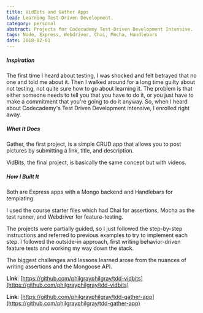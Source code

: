```yaml
---
title: VidBits and Gather Apps
lead: Learning Test-Driven Development.
category: personal
abstract: Projects for Codecademy Test-Driven Development Intensive.
tags: Node, Express, Webdriver, Chai, Mocha, Handlebars
date: 2018-02-01
---
```


##### Inspiration

The first time I heard about testing, I was shocked and felt betrayed that no one and told me about it. Then I walked around for a long time guilty about not testing, not quite sure how to go about learning it. The problem is that either someone needs to tell you that you have to do it, or you just have to make a commitment that you're going to do it anyway. So, when I heard about Codecademy's Test Driven Development intensive, I enrolled right away.

##### What It Does

Gather, the first project, is a simple CRUD app that allows you to post pictures by submitting a link, title, and description.

VidBits, the final project, is basically the same concept but with videos.

##### How I Built It

Both are Express apps with a Mongo backend and Handlebars for templating.

I used the course starter files which had Chai for assertions, Mocha as the test runner, and Webdriver for feature-testing.

The projects were partially guided, so I just followed the step-by-step instructions and referred to previous examples to try to implement each step. I followed the outside-in approach, first writing behavior-driven feature tests and working my way down the stack.

The biggest challenges and lessons learned arose from the nuances of writing assertions and the Mongoose API.

**Link**: [https://github.com/philgrayphilgray/tdd-vidbits](https://github.com/philgrayphilgray/tdd-vidbits)

**Link**: [https://github.com/philgrayphilgray/tdd-gather-app](https://github.com/philgrayphilgray/tdd-gather-app)
